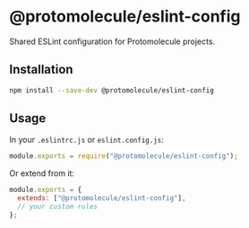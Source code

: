 # @protomolecule/eslint-config

Shared ESLint configuration for Protomolecule projects.

## Installation

```bash
npm install --save-dev @protomolecule/eslint-config
```

## Usage

In your `.eslintrc.js` or `eslint.config.js`:

```javascript
module.exports = require("@protomolecule/eslint-config");
```

Or extend from it:

```javascript
module.exports = {
  extends: ["@protomolecule/eslint-config"],
  // your custom rules
};
```
